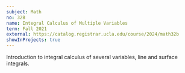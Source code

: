 ```yaml
---
subject: Math
no: 32B
name: Integral Calculus of Multiple Variables
term: Fall 2021
external: https://catalog.registrar.ucla.edu/course/2024/math32b
showInProjects: true
---
```


Introduction to integral calculus of several variables, line and surface integrals.